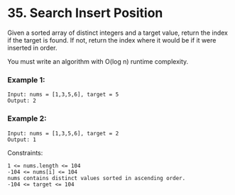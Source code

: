 # 35. Search Insert Position


Given a sorted array of distinct integers and a target value, return the index if the target is found. If not, return the index where it would be if it were inserted in order.

You must write an algorithm with O(log n) runtime complexity.
 

### Example 1:
```
Input: nums = [1,3,5,6], target = 5
Output: 2
```

### Example 2:
```
Input: nums = [1,3,5,6], target = 2
Output: 1
 ```

Constraints:
```
1 <= nums.length <= 104
-104 <= nums[i] <= 104
nums contains distinct values sorted in ascending order.
-104 <= target <= 104
```